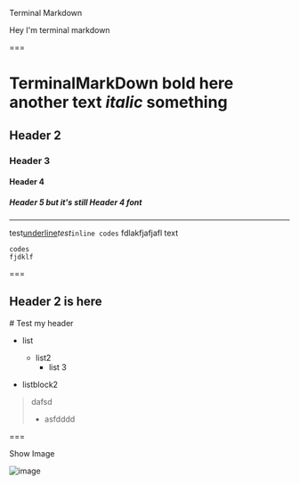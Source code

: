 <bhr>Terminal  Markdown</bhr>

Hey I'm terminal markdown

===

# TerminalMarkDown **bold here** another text *italic* something

## Header 2

### Header 3

#### Header 4

##### Header 5 but it's still Header 4 font

---

test<u>underline</u>*test*`inline codes`
fdlakfjafjafl
text

```
codes
fjdklf
```

===

## Header 2 is here

\# Test my header

- list
    - list2
        - list 3

- listblock2

> dafsd
> - asfdddd

===

<bhr>Show Image</bhr>

![image](/Users/quan/Documents/GitHub/TerminalMarkDown/10x10test.png)